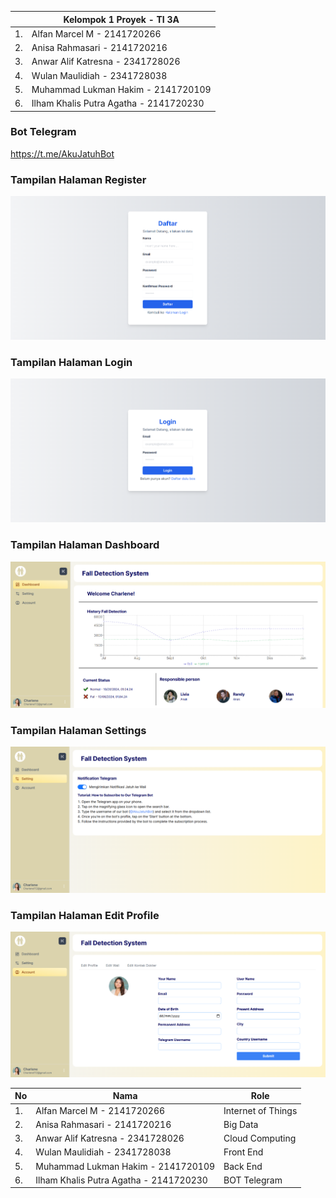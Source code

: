 |  | Kelompok 1 Proyek - TI 3A |
| ----------- | --------- |
| 1. | Alfan Marcel M - 2141720266 |
| 2. | Anisa Rahmasari - 2141720216 |
| 3. | Anwar Alif Katresna - 2341728026 |
| 4. | Wulan Maulidiah - 2341728038 |
| 5. | Muhammad Lukman Hakim - 2141720109 |
| 6. | Ilham Khalis Putra Agatha - 2141720230 |

### Bot Telegram
https://t.me/AkuJatuhBot

### Tampilan Halaman Register
![alt text](assets-report/reg.png)

### Tampilan Halaman Login
![alt text](assets-report/log.png)

### Tampilan Halaman Dashboard
![alt text](assets-report/dash.png)

### Tampilan Halaman Settings
![alt text](assets-report/sett.png)

### Tampilan Halaman Edit Profile
![alt text](assets-report/acc.png)

| No | Nama                          | Role             |
|----|-------------------------------|------------------|
| 1. | Alfan Marcel M - 2141720266   | Internet of Things |
| 2. | Anisa Rahmasari - 2141720216  | Big Data         |
| 3. | Anwar Alif Katresna - 2341728026 | Cloud Computing |
| 4. | Wulan Maulidiah - 2341728038  | Front End         |
| 5. | Muhammad Lukman Hakim - 2141720109 | Back End    |
| 6. | Ilham Khalis Putra Agatha - 2141720230 | BOT Telegram |
